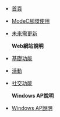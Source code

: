 - [首頁](/)

- [ModeC腳環使用](ModeC腳環使用.md)

- [未來需更新](未來需更新.md)

  **Web網站說明**

- [基礎功能](基礎功能.md)

-  [活動](活動.md)

- [社交功能](社交功能.md)

  **Windows AP說明**

- [Windows AP說明](WindowsAP說明.md)

  
